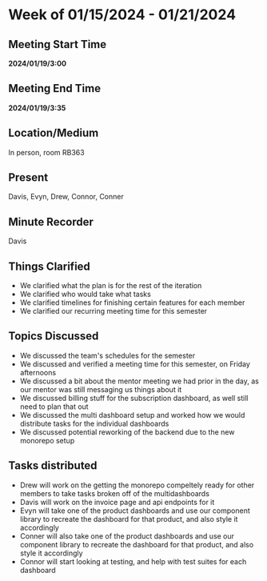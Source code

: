 # Week of 01/15/2024 - 01/21/2024

## Meeting Start Time

**2024/01/19/3:00**

## Meeting End Time

**2024/01/19/3:35**

## Location/Medium

In person, room RB363

## Present

Davis, Evyn, Drew, Connor, Conner

## Minute Recorder

Davis

## Things Clarified
- We clarified what the plan is for the rest of the iteration
- We clarified who would take what tasks
- We clarified timelines for finishing certain features for each member
- We clarified our recurring meeting time for this semester

## Topics Discussed
- We discussed the team's schedules for the semester
- We discussed and verified a meeting time for this semester, on Friday afternoons
- We discussed a bit about the mentor meeting we had prior in the day, as our mentor was still messaging us things about it
- We discussed billing stuff for the subscription dashboard, as well still need to plan that out
- We discussed the multi dashboard setup and worked how we would distribute tasks for the individual dashboards
- We discussed potential reworking of the backend due to the new monorepo setup

## Tasks distributed
- Drew will work on the getting the monorepo compeltely ready for other members to take tasks broken off of the multidashboards
- Davis will work on the invoice page and api endpoints for it
- Evyn will take one of the product dashboards and use our component library to recreate the dashboard for that product, and also style it accordingly
- Conner will also take one of the product dashboards and use our component library to recreate the dashboard for that product, and also style it accordingly
- Connor will start looking at testing, and help with test suites for each dashboard
